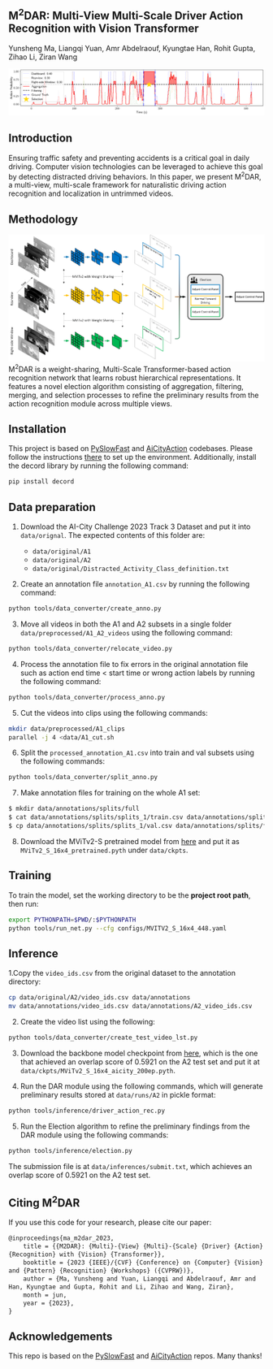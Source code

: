 ## M<sup>2</sup>DAR: Multi-View Multi-Scale Driver Action Recognition with Vision Transformer

Yunsheng Ma,
Liangqi Yuan,
Amr Abdelraouf,
Kyungtae Han,
Rohit Gupta,
Zihao Li,
Ziran Wang

![vis](.github/vis4.png)

## Introduction

Ensuring traffic safety and preventing accidents is a critical goal in daily driving. Computer vision technologies can
be leveraged to achieve this goal by detecting distracted driving behaviors. In this paper, we present M<sup>2</sup>DAR,
a multi-view, multi-scale framework for naturalistic driving action recognition and localization in untrimmed videos.

## Methodology

![framework](.github/framework.png)
M<sup>2</sup>DAR is a weight-sharing, Multi-Scale Transformer-based action recognition network that learns robust
hierarchical representations. It features a novel election algorithm consisting of aggregation, filtering, merging, and
selection processes to refine the preliminary results from the action recognition module across multiple views.

## Installation

This project is based on [PySlowFast](https://github.com/facebookresearch/SlowFast)
and [AiCityAction](https://github.com/JunweiLiang/aicity_action) codebases. Please
follow the instructions [there](https://github.com/facebookresearch/SlowFast/blob/main/INSTALL.md) to set up the
environment. Additionally, install the decord library by running the following command:

```bash
pip install decord
```

## Data preparation

1. Download the AI-City Challenge 2023 Track 3 Dataset and put it into `data/orignal`. The expected contents of this
   folder are:
    - `data/original/A1`
    - `data/original/A2`
    - `data/original/Distracted_Activity_Class_definition.txt`

2. Create an annotation file `annotation_A1.csv` by running the following command:

```bash
python tools/data_converter/create_anno.py
```

3. Move all videos in both the A1 and A2 subsets in a single folder `data/preprocessed/A1_A2_videos` using the following
   command:

```bash
python tools/data_converter/relocate_video.py
```

4. Process the annotation file to fix errors in the original annotation file such as action end time < start time or
   wrong action labels by running the following command:

```bash
python tools/data_converter/process_anno.py
```

5. Cut the videos into clips using the following commands:

```bash
mkdir data/preprocessed/A1_clips
parallel -j 4 <data/A1_cut.sh
```

6. Split the `processed_annotation_A1.csv` into train and val subsets using the following commands:

```bash
python tools/data_converter/split_anno.py
```

7. Make annotation files for training on the whole A1 set:

```bash
$ mkdir data/annotations/splits/full
$ cat data/annotations/splits/splits_1/train.csv data/annotations/splits/splits_1/val.csv >data/annotations/splits/full/train.csv
$ cp data/annotations/splits/splits_1/val.csv data/annotations/splits/full/

```

8. Download the MViTv2-S pretrained model
   from [here](https://drive.google.com/file/d/1UwwCAS1fgS0dzxgiYxF_rITXwC_8Xx8r/view?usp=sharing) and put it
   as `MViTv2_S_16x4_pretrained.pyth` under `data/ckpts`.

## Training

To train the model, set the working directory to be the **project root path**, then run:

```bash
export PYTHONPATH=$PWD/:$PYTHONPATH
python tools/run_net.py --cfg configs/MVITV2_S_16x4_448.yaml

```

## Inference

1.Copy the `video_ids.csv` from the original dataset to the annotation directory:

```bash
cp data/original/A2/video_ids.csv data/annotations
mv data/annotations/video_ids.csv data/annotations/A2_video_ids.csv

```

2. Create the video list using the following:

```bash
python tools/data_converter/create_test_video_lst.py
```

3. Download the backbone model checkpoint
   from [here](https://drive.google.com/file/d/1Il1o9NMR6x8Cw4Q6B3AItZzvLFT_gtpE/view?usp=sharing), which is the one
   that achieved an overlap score of 0.5921 on the A2 test set and put it
   at `data/ckpts/MViTv2_S_16x4_aicity_200ep.pyth`.

4. Run the DAR module using the following commands, which will generate preliminary results stored at `data/runs/A2` in
   pickle format:

```bash
python tools/inference/driver_action_rec.py

```

5. Run the Election algorithm to refine the preliminary findings from the DAR module using the following commands:

```bash
python tools/inference/election.py
```

The submission file is at `data/inferences/submit.txt`, which achieves an overlap score of 0.5921 on the A2 test set.

## Citing M<sup>2</sup>DAR

If you use this code for your research, please cite our paper:

```
@inproceedings{ma_m2dar_2023,
	title = {{M2DAR}: {Multi}-{View} {Multi}-{Scale} {Driver} {Action} {Recognition} with {Vision} {Transformer}},
	booktitle = {2023 {IEEE}/{CVF} {Conference} on {Computer} {Vision} and {Pattern} {Recognition} {Workshops} ({CVPRW})},
	author = {Ma, Yunsheng and Yuan, Liangqi and Abdelraouf, Amr and Han, Kyungtae and Gupta, Rohit and Li, Zihao and Wang, Ziran},
	month = jun,
	year = {2023},
}
```

## Acknowledgements

This repo is based on the [PySlowFast](https://github.com/facebookresearch/SlowFast)
and [AiCityAction](https://github.com/JunweiLiang/aicity_action) repos. Many thanks!
